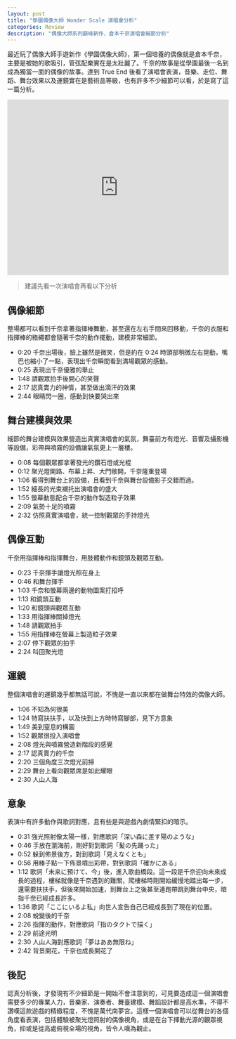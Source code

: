 ```yaml
---
layout: post
title: "學園偶像大師 Wonder Scale 演唱會分析"
categories: Review
description: "偶像大師系列巔峰新作，倉本千奈演唱會細節分析"
---
```


最近玩了偶像大師手遊新作《學園偶像大師》，第一個培養的偶像就是倉本千奈，主要是被她的歌吸引，管弦配樂實在是太壯麗了。千奈的故事是從學園最後一名到成為獨當一面的偶像的故事。達到 True End 後看了演唱會表演，音樂、走位、舞蹈、舞台效果以及運鏡實在是藝術品等級，也有許多不少細節可以看，於是寫了這一篇分析。

<iframe width="100%" height="400" src="https://www.youtube.com/embed/FszVQmpFLdI?si=z_KDovauqb9xat4n" title="YouTube video player" frameborder="0" allow="accelerometer; autoplay; clipboard-write; encrypted-media; gyroscope; picture-in-picture; web-share" referrerpolicy="strict-origin-when-cross-origin" allowfullscreen></iframe>

> 建議先看一次演唱會再看以下分析

## 偶像細節

整場都可以看到千奈拿著指揮棒舞動，甚至還在左右手間來回移動，千奈的衣服和指揮棒的綹繩都會隨著千奈的動作擺動，建模非常細節。
- 0:20 千奈出場後，臉上雖然是微笑，但是約在 0:24 時頭部稍微左右晃動，嘴巴也縮小了一點，表現出千奈瞬間看到滿場觀眾的感動。
- 0:25 表現出千奈優雅的舉止
- 1:48 請觀眾拍手後開心的笑聲
- 2:17 認真賣力的神情，甚至做出滴汗的效果
- 2:44 眼睛閃一圈，感動到快要哭出來

## 舞台建模與效果

細節的舞台建模與效果營造出真實演唱會的氣氛，舞臺前方有燈光、音響及攝影機等設備，彩帶與噴霧的設備讓氣氛更上一層樓。
- 0:08 每個觀眾都拿著發光的鑽石燈或光棍
- 0:12 聚光燈開路、布幕上昇、大門敞開，千奈隆重登場
- 1:06 看得到舞台上的設備，且看到千奈與舞台設備影子交錯而過。
- 1:52 細長的光束襯托出演唱會的盛大
- 1:55 螢幕動態配合千奈的動作製造粒子效果
- 2:09 氣勢十足的噴霧
- 2:32 仿照真實演唱會，統一控制觀眾的手持燈光

## 偶像互動

千奈用指揮棒和指揮舞台，用肢體動作和鏡頭及觀眾互動。
- 0:23 千奈揮手讓燈光照在身上
- 0:46 和舞台揮手
- 1:03 千奈和螢幕兩邊的動物圖案打招呼
- 1:13 和鏡頭互動
- 1:20 和鏡頭與觀眾互動
- 1:33 用指揮棒關掉燈光
- 1:48 請觀眾拍手
- 1:55 用指揮棒在螢幕上製造粒子效果
- 2:07 停下觀眾的拍手
- 2:24 叫回聚光燈

## 運鏡

整個演唱會的運鏡幾乎都無話可說，不愧是一直以來都在做舞台特效的偶像大師。
- 1:06 不知為何很美
- 1:24 特寫扶扶手，以及快到上方時特寫腳部，見下方意象
- 1:49 美到窒息的構圖
- 1:52 觀眾很投入演唱會
- 2:08 燈光與噴霧營造新階段的感覺
- 2:17 認真賣力的千奈
- 2:20 三個角度三次燈光前掃
- 2:29 舞台上看向觀眾席是如此耀眼
- 2:30 人山人海

## 意象

表演中有許多動作與歌詞對應，且有些是與遊戲內劇情緊扣的暗示。
- 0:31 強光照射像太陽一樣，對應歌詞「深い森に差す陽のような」
- 0:46 手放在瀏海前，剛好對到歌詞「髪の先踊った」
- 0:52 躲到佈景後方，對到歌詞「見えなくとも」
- 0:56 用棒子點一下佈景噴出彩帶，對到歌詞「確かにある」
- 1:12 歌詞「未来に預けて、今」後，進入歌曲橋段。這一段是千奈迎向未來成長的過程，樓梯就像是千奈遇到的難關，爬樓梯時剛開始緩慢地踏出每一步，還需要扶扶手，但後來開始加速，到舞台上之後甚至連跑帶跳到舞台中央，暗指千奈已經成長許多。
- 1:36 歌詞「ここにいるよ私」向世人宣告自己已經成長到了現在的位置。
- 2:08 蛻變後的千奈
- 2:26 指揮的動作，對應歌詞「指のタクトで描く」
- 2:29 前途光明
- 2:30 人山人海對應歌詞「夢はああ無限ね」
- 2:42 背景開花，千奈也成長開花了

## 後記

認真分析後，才發現有不少細節是一開始不會注意到的，可見要造成這一個演唱會需要多少的專業人力，音樂家、演奏者、舞臺建模、舞蹈設計都是高水準，不得不讚嘆這款遊戲的精緻程度，不愧是萬代南夢宮。這樣一個演唱會可以從舞台的各個角度看表演，包括體驗被聚光燈照射的偶像視角，或是在台下揮動光源的觀眾視角，抑或是從高處俯視全場的視角，皆令人嘆為觀止。